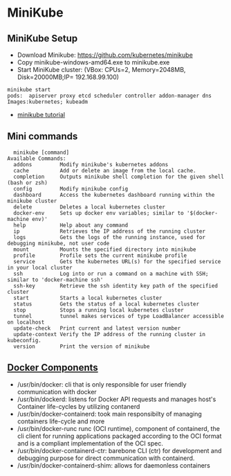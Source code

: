 # MiniKube
## MiniKube Setup
- Download Minikube: https://github.com/kubernetes/minikube
- Copy minikube-windows-amd64.exe to minikube.exe
- Start MiniKube cluster: (VBox: CPUs=2, Memory=2048MB, Disk=20000MB;IP= 192.168.99.100)
```
minikube start
pods:  apiserver proxy etcd scheduler controller addon-manager dns
Images:kubernetes; kubeadm
```
- [minikube tutorial](https://kubernetes.io/docs/tutorials/hello-minikube/)

## Mini commands
```
  minikube [command]
Available Commands:
  addons         Modify minikube's kubernetes addons
  cache          Add or delete an image from the local cache.
  completion     Outputs minikube shell completion for the given shell (bash or zsh)
  config         Modify minikube config
  dashboard      Access the kubernetes dashboard running within the minikube cluster
  delete         Deletes a local kubernetes cluster
  docker-env     Sets up docker env variables; similar to '$(docker-machine env)'
  help           Help about any command
  ip             Retrieves the IP address of the running cluster
  logs           Gets the logs of the running instance, used for debugging minikube, not user code
  mount          Mounts the specified directory into minikube
  profile        Profile sets the current minikube profile
  service        Gets the kubernetes URL(s) for the specified service in your local cluster
  ssh            Log into or run a command on a machine with SSH; similar to 'docker-machine ssh'
  ssh-key        Retrieve the ssh identity key path of the specified cluster
  start          Starts a local kubernetes cluster
  status         Gets the status of a local kubernetes cluster
  stop           Stops a running local kubernetes cluster
  tunnel         tunnel makes services of type LoadBalancer accessible on localhost
  update-check   Print current and latest version number
  update-context Verify the IP address of the running cluster in kubeconfig.
  version        Print the version of minikube
```

## [Docker Components](http://alexander.holbreich.org/docker-components-explained/)
- /usr/bin/docker: cli that is only responsible for user friendly communication with docker
- /usr/bin/dockerd: listens for Docker API requests and manages host's Container life-cycles by utilizing contanerd
- /usr/bin/docker-containerd: took main responsibilty of managing containers life-cycle and more
- /usr/bin/docker-runc runc (OCI runtime), component of containerd,  the cli client for running applications packaged according to 
the OCI format and is a compliant implementation of the OCI spec.
- /usr/bin/docker-containerd-ctr:  barebone CLI (ctr) for development and debugging purpose for direct communication with containerd. 
- /usr/bin/docker-containerd-shim: allows for daemonless containers
